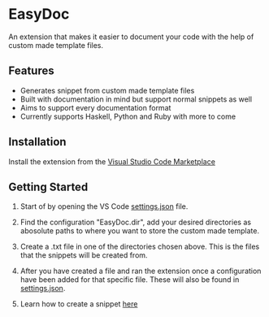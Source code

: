 # EasyDoc

An extension that makes it easier to document your code with the help of custom made template files.

## Features

* Generates snippet from custom made template files
* Built with documentation in mind but support normal snippets as well
* Aims to support every documentation format
* Currently supports Haskell, Python and Ruby with more to come

## Installation

Install the extension from the [Visual Studio Code Marketplace](https://marketplace.visualstudio.com/items?itemName=Torphage.easydoc)

## Getting Started

1. Start of by opening the VS Code [settings.json](/.vscode/settings.json) file.

2. Find the configuration "EasyDoc.dir", add your desired directories as abosolute paths to where you want to store the custom made template.

3. Create a .txt file in one of the directories chosen above. This is the files that the snippets will be created from.

4. After you have created a file and ran the extension once a configuration have been added for that specific file. These will also be found in [settings.json](/.vscode/settings.json).

5. Learn how to create a snippet [here](https://github.com/Torphage/EasyDoc/wiki/Template-Syntax)
